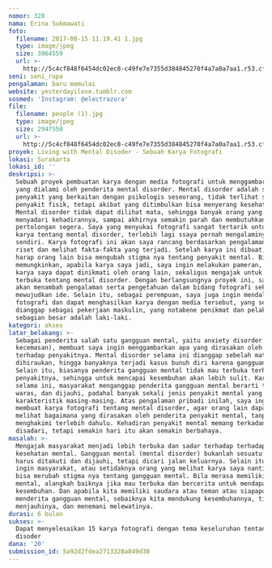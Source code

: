 ```yaml
---
nomor: 328
nama: Erina Sukmawati
foto:
  filename: 2017-08-15 11.19.41 1.jpg
  type: image/jpeg
  size: 3964559
  url: >-
    http://5c4cf848f6454dc02ec8-c49fe7e7355d384845270f4a7a0a7aa1.r53.cf2.rackcdn.com/3202b853-5728-4131-a282-e606a6711c2b/2017-08-15%2011.19.41%201.jpg
seni: seni_rupa
pengalaman: baru memulai
website: yesterdayilove.tumblr.com
sosmed: 'Instagram: @electrazora'
file:
  filename: people (1).jpg
  type: image/jpeg
  size: 2947550
  url: >-
    http://5c4cf848f6454dc02ec8-c49fe7e7355d384845270f4a7a0a7aa1.r53.cf2.rackcdn.com/7c7a9f0d-fdd6-45f6-b2f5-0735af11dcd6/people%20(1).jpg
proyek: Living with Mental Disoder - Sebuah Karya Fotografi
lokasi: Surakarta
lokasi_id: ''
deskripsi: >-
  Sebuah proyek pembuatan karya dengan media fotografi untuk menggambarkan apa
  yang dialami oleh penderita mental disorder. Mental disorder adalah suatu
  penyakit yang berkaitan dengan psikologis seseorang, tidak terlihat seperti
  penyakit fisik, tetapi akibat yang ditimbulkan bisa menyerang kesehatan fisik.
  Mental disorder tidak dapat dilihat mata, sehingga banyak orang yang tidak
  menyadari kehadirannya, sampai akhirnya semakin parah dan membutuhkan
  pertolongan segera. Saya yang menyukai fotografi sangat tertarik untuk membuat
  karya tentang mental disorder, terlebih lagi ssaya pernah mengalaminya
  sendiri. Karya fotografi ini akan saya rancang berdasarkan pengalaman pribadi,
  riset dan melihat fakta-fakta yang terjadi. Setelah karya ini dibuat, saya
  harap orang lain bisa mengubah stigma nya tentang penyakit mental. Bila
  memungkinkan, apabila karya saya jadi, saya ingin melakukan pameran, sehingga
  karya saya dapat dinikmati oleh orang lain, sekaligus mengajak untuk berpikir
  terbuka tentang mental disorder. Dengan berlangsungnya proyek ini, saya harap
  akan menambah pengalaman serta pengetahuan dalam bidang fotografi sekaligus
  mewujudkan ide. Selain itu, sebagai perempuan, saya juga ingin mendalami
  fotografi dan dapat menghasilkan karya dengan media tersebut, yang selama ini
  dianggap sebagai pekerjaan maskulin, yang notabene penikmat dan pelakunya
  sebagian besar adalah laki-laki.
kategori: akses
latar_belakang: >-
  Sebagai penderita salah satu gangguan mental, yaitu anxiety disorder (gangguan
  kecemasan), membuat saya ingin menggambarkan apa yang dirasakan oleh penderita
  terhadap penyakitnya. Mental disorder selama ini dianggap sebelah mata, tidak
  dihiraukan, hingga banyaknya terjadi kasus bunuh diri karena gangguan mental.
  Selain itu, biasanya penderita gangguan mental tidak mau terbuka terhadap
  penyakitnya, sehingga untuk mencapai kesembuhan akan lebih sulit. Karena
  selama ini, masyarakat menganggap penderita gangguan mental berarti tidak
  waras, dan dijauhi, padahal banyak sekali jenis penyakit mental yang mempunyai
  karakteristik masing-masing. Atas pengalaman pribadi inilah, saya ingin
  membuat karya fotografi tentang mental disorder, agar orang lain dapat ikut
  melihat bagaimana yang dirasakan oleh penderita penyakit mental, tanpa
  menghakimi terlebih dahulu. Kehadiran penyakit mental memang terkadang tidak
  disadari, tetapi semakin hari itu akan semakin berbahaya.
masalah: >-
  Mengajak masyarakat menjadi lebih terbuka dan sadar terhadap terhadap
  kesehatan mental. Gangguan mental (mental disorder) bukanlah sesuatu yang
  harus ditakuti dan dijauhi, tetapi dicari jalan keluarnya. Selain itu, saya
  ingin masyarakat, atau setidaknya orang yang melihat karya saya nantinya akan
  bisa merubah stigma nya tentang gangguan mental. Bila merasa memiliki gangguan
  mental, alangkah baiknya jika mau terbuka dan bercerita untuk mendapat
  kesembuhan. Dan apabila kita memiliki saudara atau teman atau siapapun
  menderita gangguan mental, sebaiknya kita mendukung kesembuhannya, tidak
  menjauhinya, dan menemani melewatinya.
durasi: 6 bulan
sukses: >-
  Dapat menyelesaikan 15 karya fotografi dengan tema keseluruhan tentang mental
  disoder
dana: '20'
submission_id: 5a92d2fdea2713328a849d30
---
```

